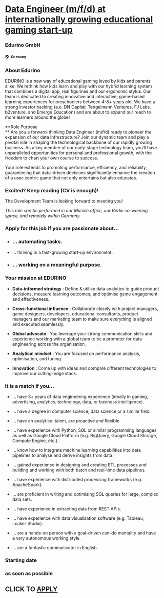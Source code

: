 # [Data Engineer (m/f/d) at internationally growing educational gaming start-up](https://www.remotewlb.com/apply/data-engineer-m-f-d-at-internationally-growing-educational-gaming-start-up)  
### Edurino GmbH  
#### `🌎 Germany`  

### About Edurino

EDURINO is a new way of educational gaming loved by kids and parents alike. We rethink how kids learn and play with our hybrid learning system that combines a digital app, real figurines and our ergonomic stylus. Our team is dedicated to creating innovative and interactive, game-based learning experiences for preschoolers between 4-8+ years old. We have a strong investor backing (a.o. DN Capital, Tengelmann Ventures, FJ Labs, b2venture, and Emerge Education) and are about to expand our reach to more learners around the globe!

 **Role Purpose  
** Are you a forward-thinking Data Engineer (m/f/d) ready to pioneer the expansion of our data infrastructure? Join our dynamic team and play a pivotal role in shaping the technological backbone of our rapidly growing business. As a key member of our early-stage technology team, you'll have unparalleled opportunities for personal and professional growth, with the freedom to chart your own course to success.

Your role extends to promoting performance, efficiency, and reliability, guaranteeing that data-driven decisions significantly enhance the creation of a user-centric game that not only entertains but also educates.

### Excited? Keep reading (CV is enough)!

The Development Team is looking forward to meeting you!

 _This role can be performed in our Munich office, our Berlin co-working space, and remotely within Germany._

### Apply for this job if you are passionate about…

  * ### … automating tasks.

  * … thriving in a fast-growing start-up environment.

  * ### … working on a meaningful purpose.

### Your mission at EDURINO

  *  **Data-informed strategy** : Define & utilise data analytics to guide product decisions, measure learning outcomes, and optimise game engagement and effectiveness.

  *  **Cross-functional influence** : Collaborate closely with project managers, game designers, developers, educational consultants, product managers and our marketing team to make sure everything is aligned and executed seamlessly.

  *  **Global advocate** : You leverage your strong communication skills and experience working with a global team to be a promoter for data engineering across the organisation. 

  * **Analytical mindset** : You are focused on performance analysis, optimisation, and tuning.

  *  **Innovation** : Come up with ideas and compare different technologies to improve our cutting-edge stack.

### It is a match if you…

  * … have 3+ years of data engineering experience (ideally in gaming, advertising, analytics, technology, data, or business intelligence).

  * … have a degree in computer science, data science or a similar field.

  * … have an analytical talent, are proactive and flexible. 

  * … have experience with Python, SQL or similar programming languages as well as Google Cloud Platform (e.g. BigQuery, Google Cloud Storage, Compute Engine, etc.).

  * … know how to integrate machine learning capabilities into data pipelines to analyse and derive insights from data.

  * … gained experience in designing and creating ETL processes and building and working with both batch and real-time data pipelines.

  * … have experience with distributed processing frameworks (e.g. ApacheSpark).

  * … are proficient in writing and optimising SQL queries for large, complex data sets.

  * ... have experience in extracting data from REST APIs.

  * … have experience with data visualization software (e.g. Tableau, Looker Studio).

  * … are a hands-on person with a goal-driven can-do mentality and have a very autonomous working style.

  * … are a fantastic communicator in English.

### Starting date

### as soon as possible

  
## CLICK TO [APPLY](https://www.remotewlb.com/apply/data-engineer-m-f-d-at-internationally-growing-educational-gaming-start-up)

